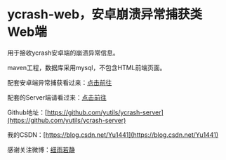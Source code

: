 # ycrash-web，安卓崩溃异常捕获类Web端

用于接收ycrash安卓端的崩溃异常信息。


maven工程，数据库采用mysql，不包含HTML前端页面。



配套安卓端异常捕获看过来：[点击前往](https://github.com/yutils/ycrash)

配套的Server端请看过来：[点击前往](https://github.com/yutils/ycrash-server)



Github地址：[https://github.com/yutils/ycrash-server](https://github.com/yutils/ycrash-server)

我的CSDN：[https://blog.csdn.net/Yu1441](https://blog.csdn.net/Yu1441)

感谢关注微博：[细雨若静](https://weibo.com/32005200)
